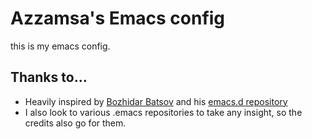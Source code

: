 # Azzamsa's Emacs config

this is my emacs config.

## Thanks to…

- Heavily inspired by [Bozhidar Batsov](http://batsov.com) and his [emacs.d repository](https://github.com/bbatsov/emacs.d)
- I also look to various .emacs repositories to take any insight, so the credits also go for them.
